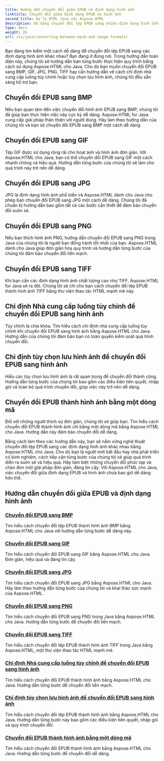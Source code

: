 ```yaml
---
title: Hướng dẫn chuyển đổi giữa EPUB và định dạng hình ảnh
linktitle: Chuyển đổi giữa định dạng EPUB và hình ảnh
second_title: Xử lý HTML Java với Aspose.HTML
description: Dễ dàng chuyển đổi tệp EPUB sang nhiều định dạng hình ảnh bằng Aspose.HTML cho Java. Hướng dẫn từng bước để chuyển đổi liền mạch.
type: docs
weight: 26
url: /vi/java/converting-between-epub-and-image-formats/
---
```


Bạn đang tìm kiếm một cách dễ dàng để chuyển đổi tệp EPUB sang các định dạng hình ảnh khác nhau? Bạn đang ở đúng nơi. Trong hướng dẫn toàn diện này, chúng tôi sẽ hướng dẫn bạn từng bước thực hiện quy trình bằng cách sử dụng Aspose.HTML cho Java. Cho dù bạn muốn chuyển đổi EPUB sang BMP, GIF, JPG, PNG, TIFF hay cần hướng dẫn về cách chỉ định nhà cung cấp luồng tùy chỉnh hoặc tùy chọn lưu hình ảnh, chúng tôi đều sẵn sàng hỗ trợ bạn.

## Chuyển đổi EPUB sang BMP
Nếu bạn quan tâm đến việc chuyển đổi hình ảnh EPUB sang BMP, chúng tôi đã giúp bạn thực hiện việc này cực kỳ dễ dàng. Aspose.HTML for Java cung cấp giải pháp thân thiện với người dùng. Hãy làm theo hướng dẫn của chúng tôi và bạn sẽ chuyển đổi EPUB sang BMP một cách dễ dàng. 

## Chuyển đổi EPUB sang GIF
Tệp GIF được sử dụng rộng rãi cho hoạt ảnh và hình ảnh đơn giản. Với Aspose.HTML cho Java, bạn có thể chuyển đổi EPUB sang GIF một cách nhanh chóng và hiệu quả. Hướng dẫn từng bước của chúng tôi sẽ làm cho quá trình này trở nên dễ dàng.

## Chuyển đổi EPUB sang JPG
JPG là định dạng hình ảnh phổ biến và Aspose.HTML dành cho Java cho phép bạn chuyển đổi EPUB sang JPG một cách dễ dàng. Chúng tôi đã chuẩn bị hướng dẫn bao gồm tất cả các bước cần thiết để đảm bảo chuyển đổi suôn sẻ.

## Chuyển đổi EPUB sang PNG
Nếu bạn thích hình ảnh PNG, hướng dẫn chuyển đổi EPUB sang PNG trong Java của chúng tôi là người bạn đồng hành tốt nhất của bạn. Aspose.HTML dành cho Java giúp đơn giản hóa quy trình và hướng dẫn từng bước của chúng tôi đảm bảo chuyển đổi liền mạch.

## Chuyển đổi EPUB sang TIFF
Khi bạn cần các định dạng hình ảnh chất lượng cao như TIFF, Aspose.HTML for Java sẽ ra đời. Chúng tôi sẽ chỉ cho bạn cách chuyển đổi tệp EPUB thành hình ảnh TIFF bằng thư viện thao tác HTML mạnh mẽ này.

## Chỉ định Nhà cung cấp luồng tùy chỉnh để chuyển đổi EPUB sang hình ảnh
Tùy chỉnh là chìa khóa. Tìm hiểu cách chỉ định nhà cung cấp luồng tùy chỉnh khi chuyển đổi EPUB sang hình ảnh bằng Aspose.HTML cho Java. Hướng dẫn của chúng tôi đảm bảo bạn có toàn quyền kiểm soát quá trình chuyển đổi.

## Chỉ định tùy chọn lưu hình ảnh để chuyển đổi EPUB sang hình ảnh
Hiểu các tùy chọn lưu hình ảnh là rất quan trọng để chuyển đổi thành công. Hướng dẫn từng bước của chúng tôi bao gồm các điều kiện tiên quyết, nhập gói và toàn bộ quá trình chuyển đổi, giúp việc này trở nên dễ dàng.

## Chuyển đổi EPUB thành hình ảnh bằng một dòng mã
Đối với những người thích sự đơn giản, chúng tôi sẽ giúp bạn. Tìm hiểu cách chuyển đổi EPUB thành hình ảnh chỉ bằng một dòng mã bằng Aspose.HTML cho Java. Hướng dẫn này đảm bảo chuyển đổi dễ dàng.

Bằng cách làm theo các hướng dẫn này, bạn sẽ nắm vững nghệ thuật chuyển đổi tệp EPUB sang các định dạng hình ảnh khác nhau bằng Aspose.HTML cho Java. Cho dù bạn là người mới bắt đầu hay nhà phát triển có kinh nghiệm, cách tiếp cận từng bước của chúng tôi sẽ giúp quá trình diễn ra suôn sẻ và hiệu quả. Hãy tạm biệt những chuyển đổi phức tạp và chào đón một giải pháp đơn giản, đáng tin cậy. Với Aspose.HTML cho Java, việc chuyển đổi giữa định dạng EPUB và hình ảnh chưa bao giờ dễ dàng hơn thế.
## Hướng dẫn chuyển đổi giữa EPUB và định dạng hình ảnh
### [Chuyển đổi EPUB sang BMP](./convert-epub-to-bmp/)
Tìm hiểu cách chuyển đổi tệp EPUB thành hình ảnh BMP bằng Aspose.HTML cho Java với hướng dẫn từng bước dễ dàng này.
### [Chuyển đổi EPUB sang GIF](./convert-epub-to-gif/)
Tìm hiểu cách chuyển đổi EPUB sang GIF bằng Aspose.HTML cho Java. Đơn giản, hiệu quả và đáng tin cậy.
### [Chuyển đổi EPUB sang JPG](./convert-epub-to-jpg/)
Tìm hiểu cách chuyển đổi EPUB sang JPG bằng Aspose.HTML cho Java. Hãy làm theo hướng dẫn từng bước của chúng tôi và khai thác sức mạnh của Aspose.HTML.
### [Chuyển đổi EPUB sang PNG](./convert-epub-to-png/)
Tìm hiểu cách chuyển đổi EPUB sang PNG trong Java bằng Aspose.HTML cho Java. Hướng dẫn từng bước để chuyển đổi liền mạch.
### [Chuyển đổi EPUB sang TIFF](./convert-epub-to-tiff/)
Tìm hiểu cách chuyển đổi tệp EPUB thành hình ảnh TIFF trong Java bằng Aspose.HTML, một thư viện thao tác HTML mạnh mẽ.
### [Chỉ định Nhà cung cấp luồng tùy chỉnh để chuyển đổi EPUB sang hình ảnh](./convert-epub-to-image-specify-custom-stream-provider/)
Tìm hiểu cách chuyển đổi EPUB thành hình ảnh bằng Aspose.HTML cho Java. Hướng dẫn từng bước để chuyển đổi liền mạch.
### [Chỉ định tùy chọn lưu hình ảnh để chuyển đổi EPUB sang hình ảnh](./convert-epub-to-image-specify-image-save-options/)
Tìm hiểu cách chuyển đổi tệp EPUB thành hình ảnh bằng Aspose.HTML cho Java. Hướng dẫn từng bước này bao gồm các điều kiện tiên quyết, nhập gói và quy trình chuyển đổi.
### [Chuyển đổi EPUB thành hình ảnh bằng một dòng mã](./convert-epub-to-image-single-line/)
Tìm hiểu cách chuyển đổi EPUB thành hình ảnh bằng Aspose.HTML cho Java. Hướng dẫn từng bước để chuyển đổi dễ dàng.